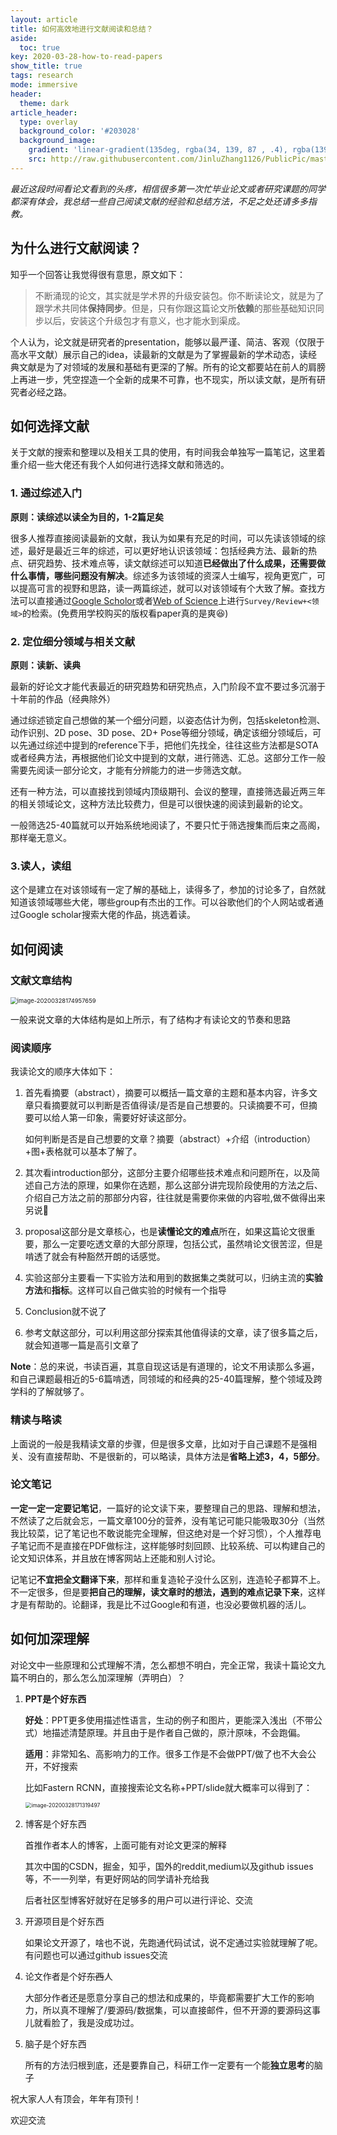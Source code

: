 ```yaml
---
layout: article
title: 如何高效地进行文献阅读和总结？
aside:
  toc: true
key: 2020-03-28-how-to-read-papers
show_title: true
tags: research
mode: immersive
header:
  theme: dark
article_header:
  type: overlay
  background_color: '#203028'
  background_image:
    gradient: 'linear-gradient(135deg, rgba(34, 139, 87 , .4), rgba(139, 34, 139, .4))'
    src: http://raw.githubusercontent.com/JinluZhang1126/PublicPic/master/Pic/image-20200328113920559.png
---
```

<!--more-->
*最近这段时间看论文看到的头疼，相信很多第一次忙毕业论文或者研究课题的同学都深有体会，我总结一些自己阅读文献的经验和总结方法，不足之处还请多多指教。*

## 为什么进行文献阅读？

知乎一个回答让我觉得很有意思，原文如下：

> 不断涌现的论文，其实就是学术界的升级安装包。你不断读论文，就是为了跟学术共同体**保持同步**。但是，只有你跟这篇论文所**依赖**的那些基础知识同步以后，安装这个升级包才有意义，也才能水到渠成。

个人认为，论文就是研究者的presentation，能够以最严谨、简洁、客观（仅限于高水平文献）展示自己的idea，读最新的文献是为了掌握最新的学术动态，读经典文献是为了对领域的发展和基础有更深的了解。所有的论文都要站在前人的肩膀上再进一步，凭空捏造一个全新的成果不可靠，也不现实，所以读文献，是所有研究者必经之路。

## 如何选择文献

关于文献的搜索和整理以及相关工具的使用，有时间我会单独写一篇笔记，这里着重介绍一些大佬还有我个人如何进行选择文献和筛选的。

### 1. 通过综述入门

**原则：读综述以读全为目的，1-2篇足矣**

很多人推荐直接阅读最新的文献，我认为如果有充足的时间，可以先读该领域的综述，最好是最近三年的综述，可以更好地认识该领域：包括经典方法、最新的热点、研究趋势、技术难点等，读文献综述可以知道**已经做出了什么成果，还需要做什么事情，哪些问题没有解决**。综述多为该领域的资深人士编写，视角更宽广，可以提高可言的视野和思路，读一两篇综述，就可以对该领域有个大致了解。查找方法可以直接通过[Google Scholor](https://scholar.google.com/)或者[Web of Science](webofknowledge.com)上进行`Survey/Review+<领域>`的检索。(免费用学校购买的版权看paper真的是爽:satisfied:)

### 2. 定位细分领域与相关文献

**原则：读新、读典**

最新的好论文才能代表最近的研究趋势和研究热点，入门阶段不宜不要过多沉溺于十年前的作品（经典除外）

通过综述锁定自己想做的某一个细分问题，以姿态估计为例，包括skeleton检测、动作识别、2D pose、3D pose、2D+ Pose等细分领域，确定该细分领域后，可以先通过综述中提到的reference下手，把他们先找全，往往这些方法都是SOTA或者经典方法，再根据他们论文中提到的文献，进行筛选、汇总。这部分工作一般需要先阅读一部分论文，才能有分辨能力的进一步筛选文献。

还有一种方法，可以直接找到领域内顶级期刊、会议的整理，直接筛选最近两三年的相关领域论文，这种方法比较费力，但是可以很快速的阅读到最新的论文。

一般筛选25-40篇就可以开始系统地阅读了，不要只忙于筛选搜集而后束之高阁，那样毫无意义。

### 3.读人，读组

这个是建立在对该领域有一定了解的基础上，读得多了，参加的讨论多了，自然就知道该领域哪些大佬，哪些group有杰出的工作。可以谷歌他们的个人网站或者通过Google scholar搜索大佬的作品，挑选着读。

## 如何阅读

### 文献文章结构

<img src="https://raw.githubusercontent.com/JinluZhang1126/PublicPic/master/Pic/image-20200328174957659.png" alt="image-20200328174957659" style="zoom:67%;" />

一般来说文章的大体结构是如上所示，有了结构才有读论文的节奏和思路

### 阅读顺序

我读论文的顺序大体如下：

1. 首先看摘要（abstract），摘要可以概括一篇文章的主题和基本内容，许多文章只看摘要就可以判断是否值得读/是否是自己想要的。只读摘要不可，但摘要可以给人第一印象，需要好好读这部分。

   如何判断是否是自己想要的文章？摘要（abstract）+介绍（introduction）+图+表格就可以基本了解了。

2. 其次看introduction部分，这部分主要介绍哪些技术难点和问题所在，以及简述自己方法的原理，如果你在选题，那么这部分讲完现阶段使用的方法之后、介绍自己方法之前的那部分内容，往往就是需要你来做的内容啦​,​做不做得出来另说:slightly_smiling_face:

3. proposal这部分是文章核心，也是**读懂论文的难点**所在，如果这篇论文很重要，那么一定要吃透文章的大部分原理，包括公式，虽然啃论文很苦涩，但是啃透了就会有种豁然开朗的话感觉。
4. 实验这部分主要看一下实验方法和用到的数据集之类就可以，归纳主流的**实验方法**和**指标**。这样可以自己做实验的时候有一个指导
5. Conclusion就不说了
6. 参考文献这部分，可以利用这部分探索其他值得读的文章，读了很多篇之后，就会知道哪一篇是高引文章了

**Note**：总的来说，书读百遍，其意自现这话是有道理的，论文不用读那么多遍，和自己课题最相近的5-6篇啃透，同领域的和经典的25-40篇理解，整个领域及跨学科的了解就够了。

### 精读与略读

上面说的一般是我精读文章的步骤，但是很多文章，比如对于自己课题不是强相关、没有直接帮助、不是很新的，可以略读，具体方法是**省略上述3，4，5部分**。

### 论文笔记

**一定一定一定要记笔记**，一篇好的论文读下来，要整理自己的思路、理解和想法，不然读了之后就会忘，一篇文章100分的营养，没有笔记可能只能吸取30分（当然我比较菜，记了笔记也不敢说能完全理解，但这绝对是一个好习惯），个人推荐电子笔记而不是直接在PDF做标注，这样能够时刻回顾、比较系统、可以构建自己的论文知识体系，并且放在博客网站上还能和别人讨论。

记笔记**不宜把全文翻译下来**，那样和重复造轮子没什么区别，连造轮子都算不上。不一定很多，但是要**把自己的理解，读文章时的想法，遇到的难点记录下来**，这样才是有帮助的。论翻译，我是比不过Google和有道，也没必要做机器的活儿。

## 如何加深理解

对论文中一些原理和公式理解不清，怎么都想不明白，完全正常，我读十篇论文九篇不明白的，那么怎么加深理解（弄明白）？

1. **PPT是个好东西**

   **好处**：PPT更多使用描述性语言，生动的例子和图片，更能深入浅出（不带公式）地描述清楚原理。并且由于是作者自己做的，原汁原味，不会跑偏。

   **适用**：非常知名、高影响力的工作。很多工作是不会做PPT/做了也不大会公开，不好搜索

   比如Fastern RCNN，直接搜索论文名称+PPT/slide就大概率可以得到了：

   <img src="https://raw.githubusercontent.com/JinluZhang1126/PublicPic/master/Pic/image-20200328171319497.png" alt="image-20200328171319497" style="zoom: 60%;" />

2. 博客是个好东西

   首推作者本人的博客，上面可能有对论文更深的解释

   其次中国的CSDN，掘金，知乎，国外的reddit,medium以及github issues等，不一一列举，有更好网站的同学请补充给我

   后者社区型博客好就好在足够多的用户可以进行评论、交流

3. 开源项目是个好东西

   如果论文开源了，啥也不说，先跑通代码试试，说不定通过实验就理解了呢。有问题也可以通过github issues交流

4. 论文作者是个好~~东西~~人

   大部分作者还是愿意分享自己的想法和成果的，毕竟都需要扩大工作的影响力，所以真不理解了/要源码/数据集，可以直接邮件，但不开源的要源码这事儿就看脸了，我是没成功过。

5. 脑子是个好东西

   所有的方法归根到底，还是要靠自己，科研工作一定要有一个能**独立思考**的脑子

祝大家人人有顶会，年年有顶刊！

欢迎交流